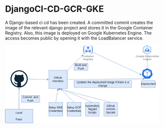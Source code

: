 # DjangoCI-CD-GCR-GKE
A Django-based ci cd has been created. A committed commit creates the image of the relevant django project and stores it in the Google Container Registry. Also, this image is deployed on Google Kubernetes Engine. The access becomes public by opening it with the LoadBalancer service.

![Alt text](New_Arch.png?raw=true "Title")
